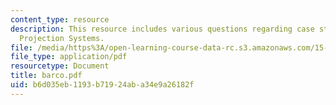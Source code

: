 ```yaml
---
content_type: resource
description: This resource includes various questions regarding case study of Barco
  Projection Systems.
file: /media/https%3A/open-learning-course-data-rc.s3.amazonaws.com/15-810-marketing-management-fall-2004/b6d035eb1193b71924aba34e9a26182f_barco.pdf
file_type: application/pdf
resourcetype: Document
title: barco.pdf
uid: b6d035eb-1193-b719-24ab-a34e9a26182f
---
```

